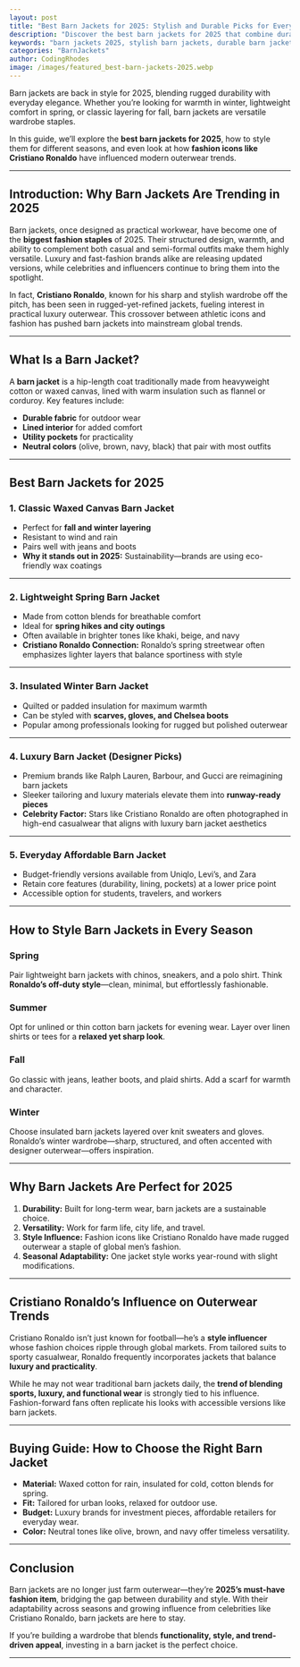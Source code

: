 ```yaml
---
layout: post
title: "Best Barn Jackets for 2025: Stylish and Durable Picks for Every Season"
description: "Discover the best barn jackets for 2025 that combine durability, comfort, and timeless style. Inspired by global fashion icons like Cristiano Ronaldo, this guide helps you find the perfect jacket for every season."
keywords: "barn jackets 2025, stylish barn jackets, durable barn jackets, Cristiano Ronaldo fashion, seasonal jackets"
categories: "BarnJackets"
author: CodingRhodes
image: /images/featured_best-barn-jackets-2025.webp
---
```



Barn jackets are back in style for 2025, blending rugged durability with everyday elegance. Whether you’re looking for warmth in winter, lightweight comfort in spring, or classic layering for fall, barn jackets are versatile wardrobe staples. 

<ins class="adsbygoogle"
     style="display:block"
     data-ad-client="ca-pub-2784742237479601"
     data-ad-slot="3760872290"
     data-ad-format="auto"
     data-full-width-responsive="true"></ins>
<script>
     (adsbygoogle = window.adsbygoogle || []).push({});
</script>

In this guide, we’ll explore the **best barn jackets for 2025**, how to style them for different seasons, and even look at how **fashion icons like Cristiano Ronaldo** have influenced modern outerwear trends.  

---

## Introduction: Why Barn Jackets Are Trending in 2025  
Barn jackets, once designed as practical workwear, have become one of the **biggest fashion staples** of 2025. Their structured design, warmth, and ability to complement both casual and semi-formal outfits make them highly versatile. Luxury and fast-fashion brands alike are releasing updated versions, while celebrities and influencers continue to bring them into the spotlight.  

In fact, **Cristiano Ronaldo**, known for his sharp and stylish wardrobe off the pitch, has been seen in rugged-yet-refined jackets, fueling interest in practical luxury outerwear. This crossover between athletic icons and fashion has pushed barn jackets into mainstream global trends.  

---

## What Is a Barn Jacket?  
A **barn jacket** is a hip-length coat traditionally made from heavyweight cotton or waxed canvas, lined with warm insulation such as flannel or corduroy. Key features include:  
- **Durable fabric** for outdoor wear  
- **Lined interior** for added comfort  
- **Utility pockets** for practicality  
- **Neutral colors** (olive, brown, navy, black) that pair with most outfits  

<ins class="adsbygoogle"
     style="display:block"
     data-ad-client="ca-pub-2784742237479601"
     data-ad-slot="3760872290"
     data-ad-format="auto"
     data-full-width-responsive="true"></ins>
<script>
     (adsbygoogle = window.adsbygoogle || []).push({});
</script>

---

## Best Barn Jackets for 2025  

### 1. Classic Waxed Canvas Barn Jacket  
- Perfect for **fall and winter layering**  
- Resistant to wind and rain  
- Pairs well with jeans and boots  
- **Why it stands out in 2025:** Sustainability—brands are using eco-friendly wax coatings  

---

### 2. Lightweight Spring Barn Jacket  
- Made from cotton blends for breathable comfort  
- Ideal for **spring hikes and city outings**  
- Often available in brighter tones like khaki, beige, and navy  
- **Cristiano Ronaldo Connection:** Ronaldo’s spring streetwear often emphasizes lighter layers that balance sportiness with style  

---

### 3. Insulated Winter Barn Jacket  

<ins class="adsbygoogle"
     style="display:block"
     data-ad-client="ca-pub-2784742237479601"
     data-ad-slot="3760872290"
     data-ad-format="auto"
     data-full-width-responsive="true"></ins>
<script>
     (adsbygoogle = window.adsbygoogle || []).push({});
</script>

- Quilted or padded insulation for maximum warmth  
- Can be styled with **scarves, gloves, and Chelsea boots**  
- Popular among professionals looking for rugged but polished outerwear  

---

### 4. Luxury Barn Jacket (Designer Picks)  
- Premium brands like Ralph Lauren, Barbour, and Gucci are reimagining barn jackets  
- Sleeker tailoring and luxury materials elevate them into **runway-ready pieces**  
- **Celebrity Factor:** Stars like Cristiano Ronaldo are often photographed in high-end casualwear that aligns with luxury barn jacket aesthetics  

---

### 5. Everyday Affordable Barn Jacket  
- Budget-friendly versions available from Uniqlo, Levi’s, and Zara  
- Retain core features (durability, lining, pockets) at a lower price point  
- Accessible option for students, travelers, and workers  

---

## How to Style Barn Jackets in Every Season  

### Spring  
Pair lightweight barn jackets with chinos, sneakers, and a polo shirt. Think **Ronaldo’s off-duty style**—clean, minimal, but effortlessly fashionable.  

### Summer  
Opt for unlined or thin cotton barn jackets for evening wear. Layer over linen shirts or tees for a **relaxed yet sharp look**.  

### Fall  
Go classic with jeans, leather boots, and plaid shirts. Add a scarf for warmth and character.  

<ins class="adsbygoogle"
     style="display:block"
     data-ad-client="ca-pub-2784742237479601"
     data-ad-slot="3760872290"
     data-ad-format="auto"
     data-full-width-responsive="true"></ins>
<script>
     (adsbygoogle = window.adsbygoogle || []).push({});
</script>

### Winter  
Choose insulated barn jackets layered over knit sweaters and gloves. Ronaldo’s winter wardrobe—sharp, structured, and often accented with designer outerwear—offers inspiration.  

---

## Why Barn Jackets Are Perfect for 2025  
1. **Durability:** Built for long-term wear, barn jackets are a sustainable choice.  
2. **Versatility:** Work for farm life, city life, and travel.  
3. **Style Influence:** Fashion icons like Cristiano Ronaldo have made rugged outerwear a staple of global men’s fashion.  
4. **Seasonal Adaptability:** One jacket style works year-round with slight modifications.  

---

## Cristiano Ronaldo’s Influence on Outerwear Trends  
Cristiano Ronaldo isn’t just known for football—he’s a **style influencer** whose fashion choices ripple through global markets. From tailored suits to sporty casualwear, Ronaldo frequently incorporates jackets that balance **luxury and practicality**.  

While he may not wear traditional barn jackets daily, the **trend of blending sports, luxury, and functional wear** is strongly tied to his influence. Fashion-forward fans often replicate his looks with accessible versions like barn jackets.  

---

## Buying Guide: How to Choose the Right Barn Jacket  

<ins class="adsbygoogle"
     style="display:block"
     data-ad-client="ca-pub-2784742237479601"
     data-ad-slot="3760872290"
     data-ad-format="auto"
     data-full-width-responsive="true"></ins>
<script>
     (adsbygoogle = window.adsbygoogle || []).push({});
</script>

- **Material:** Waxed cotton for rain, insulated for cold, cotton blends for spring.  
- **Fit:** Tailored for urban looks, relaxed for outdoor use.  
- **Budget:** Luxury brands for investment pieces, affordable retailers for everyday wear.  
- **Color:** Neutral tones like olive, brown, and navy offer timeless versatility.  

---

## Conclusion  
Barn jackets are no longer just farm outerwear—they’re **2025’s must-have fashion item**, bridging the gap between durability and style. With their adaptability across seasons and growing influence from celebrities like Cristiano Ronaldo, barn jackets are here to stay.  

If you’re building a wardrobe that blends **functionality, style, and trend-driven appeal**, investing in a barn jacket is the perfect choice.  

---

